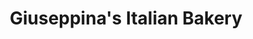 ---
title: "Giuseppina's Italian Bakery"
url: /south-windsor/giuseppinas-italian-bakery/
shop: Bäckerei
---
